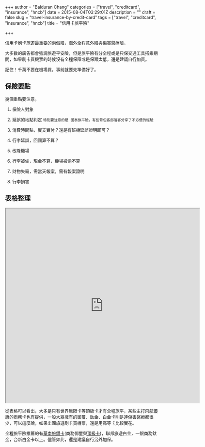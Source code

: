 +++
author = "Balduran Chang"
categories = ["travel", "creditcard", "insurance", "hncb"]
date = 2015-08-04T03:29:01Z
description = ""
draft = false
slug = "travel-insurance-by-credit-card"
tags = ["travel", "creditcard", "insurance", "hncb"]
title = "信用卡旅平險"

+++


信用卡刷卡旅遊最重要的兩個險，海外全程意外險與傷害醫療險，

大多數的廣告都會強調旅遊平安險，但是旅平險有分全程或是只保交通工具搭乘期間，如果刷卡買機票的時候沒有全程保障或是保額太低，還是建議自行加買。

記住！千萬不要在機場買，事前就要先準備好了。

## 保險要點
幾個重點要注意。

1. 保險人對象
2. 延誤的地點判定
`特別要注意的是 國泰旅平險，有些背包客部落客分享了不方便的經驗`

3. 消費時間點，實支實付？還是有班機延誤證明即可？
4. 行李延誤，回國算不算？
5. 改降機場
6. 行李被偷，現金不算，機場被偷不算
7. 財物失竊，需當天報案，需有報案證明
8. 行李損害

## 表格整理

<iframe width=640 height=640 src="https://docs.google.com/spreadsheets/d/1iO2Nt8nKEmCgXttVR-whm8LNFB8zXvMrYXYNhy0z23U/pubhtml?widget=true&amp;headers=false"></iframe>  
    
從表格可以看出，大多是只有世界無限卡等頂級卡才有全程旅平，某些主打飛航優惠的商務卡也有提供，一般大眾擁有的御璽、鈦金、白金卡則是連傷害醫療都很少，可以這麼說，如果出國旅遊刷卡買機票，還是用高等卡比較實在。

全程旅平險推薦的有[華南旅鑽卡][hncb-pdf](商務御璽與[頂級卡][])，聯邦旅遊白金，一銀商務鈦金，台新白金卡以上。儘管如此，還是建議自行另外加保。

[hncb-pdf]: http://www.hncb.com.tw/credit/download/credit_1020726.pdf
[頂級卡]: /2015/07/06/hua-nan-lu-zuan-ding-ji-qia/

